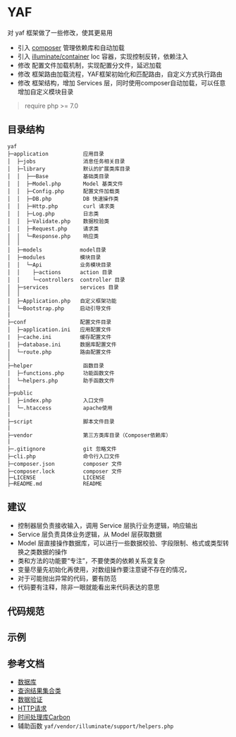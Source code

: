 YAF
=========

对 yaf 框架做了一些修改，使其更易用

+ 引入 [composer](https://getcomposer.org/) 管理依赖库和自动加载
+ 引入 [illuminate/container](https://github.com/illuminate/container) Ioc 容器，实现控制反转，依赖注入
+ 修改 配置文件加载机制，实现配置分文件，延迟加载
+ 修改 框架路由加载流程，YAF框架初始化和匹配路由，自定义方式执行路由
+ 修改 框架结构，增加 Services 层，同时使用composer自动加载，可以任意增加自定义模块目录

> require php >= 7.0

## 目录结构

~~~
yaf
├─application           应用目录
│  ├─jobs               消息任务相关目录
│  ├─library        	默认的扩展类库目录
│  │  ├──Base           基础类目录
│  │  ├─Model.php       Model 基类文件
│  │  ├─Config.php      配置文件加载类
│  │  ├─DB.php          DB 快速操作类
│  │  ├─Http.php        curl 请求类
│  │  ├─Log.php         日志类
│  │  ├─Validate.php    数据校验类
│  │  ├─Request.php     请求类
│  │  └─Response.php    响应类
│  │
│  ├─models            model目录
│  ├─modules           模块目录
│  │  └─Api            业务模块目录
│  │    ├─actions      action 目录
│  │    └─controllers  controller 目录
│  ├─services          services 目录
│  │
│  ├─Application.php   自定义框架功能
│  └─Bootstrap.php     启动引导文件
|
├─conf                 配置文件目录
│  ├─application.ini   应用配置文件
|  ├─cache.ini         缓存配置文件
│  ├─database.ini      数据库配置文件
│  └─route.php         路由配置文件
│
├─helper                函数目录
│  ├─functions.php      功能函数文件
│  └─helpers.php        助手函数文件
|
├─public
│  ├─index.php          入口文件
│  └─.htaccess          apache使用
|
├─script                脚本文件目录
|
├─vendor                第三方类库目录（Composer依赖库）
|               
├─.gitignore            git 忽略文件
├─cli.php               命令行入口文件
├─composer.json         composer 文件
├─composer.lock         composer 文件
├─LICENSE               LICENSE
├─README.md             README
~~~

## 建议

+ 控制器层负责接收输入，调用 Service 层执行业务逻辑，响应输出
+ Service 层负责具体业务逻辑，从 Model 层获取数据
+ Model 层直接操作数据库，可以进行一些数据校验、字段限制、格式或类型转换之类数据的操作
+ 类和方法的功能要“专注”，不要使类的依赖关系变复杂
+ 变量尽量先初始化再使用，对数组操作要注意键不存在的情况，
+ 对于可能抛出异常的代码，要有防范
+ 代码要有注释，除非一眼就能看出来代码表达的意思

## 代码规范
## 示例
## 参考文档
+ [数据库](https://d.laravel-china.org/docs/5.5/queries)
+ [查询结果集合类](https://d.laravel-china.org/docs/5.5/eloquent-collections)
+ [数据验证](https://www.kancloud.cn/manual/thinkphp5/129319)
+ [HTTP请求](http://guzzle-cn.readthedocs.io/zh_CN/latest/quickstart.html)
+ [时间处理库Carbon](http://blog.csdn.net/for_happy123/article/details/52921089)
+ 辅助函数 `yaf/vendor/illuminate/support/helpers.php`
